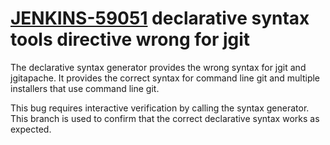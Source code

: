 # [JENKINS-59051](https://issues.jenkins-ci.org/browse/JENKINS-59051) declarative syntax tools directive wrong for jgit

The declarative syntax generator provides the wrong syntax for jgit and jgitapache.
It provides the correct syntax for command line git and multiple installers that
use command line git.

This bug requires interactive verification by calling the syntax generator.
This branch is used to confirm that the correct declarative syntax works as expected.
